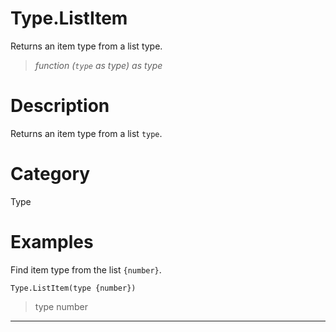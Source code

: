 # Type.ListItem
Returns an item type from a list type.
> _function (<code>type</code> as type) as type_

# Description 
Returns an item type from a list <code>type</code>.
# Category 
Type
# Examples 
Find item type from the list <code>{number}</code>.
```
Type.ListItem(type {number})
```
> type number 
***
